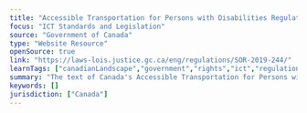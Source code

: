 ```yaml
---
title: "Accessible Transportation for Persons with Disabilities Regulations"
focus: "ICT Standards and Legislation"
source: "Government of Canada"
type: "Website Resource"
openSource: true
link: "https://laws-lois.justice.gc.ca/eng/regulations/SOR-2019-244/"
learnTags: ["canadianLandscape","government","rights","ict","regulation","accessibility","disability","transportation"]
summary: "The text of Canada's Accessible Transportation for Persons with Disabilities Regulations."
keywords: []
jurisdiction: ["Canada"]
---
```


